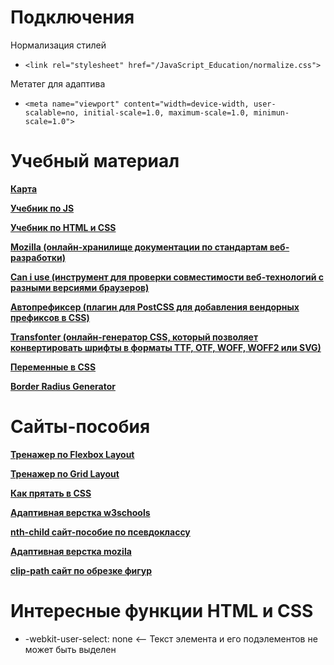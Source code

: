 <h1>Подключения</h1>

<p>Нормализация стилей</p>

- ``` <link rel="stylesheet" href="/JavaScript_Education/normalize.css"> ```

<p>Метатег для адаптива</p>

- ```<meta name="viewport" content="width=device-width, user-scalable=no, initial-scale=1.0, maximum-scale=1.0, minimun-scale=1.0">```

<H1>Учебный материал</H1>

<a href='https://miro.com/app/board/uXjVNGw7Jv8=/?share_link_id=860861096273' target="_blank">**Карта**</a>

<a href='https://learn.javascript.ru/' target="_blank">**Учебник по JS**</a>

<a href='https://metanit.com/web/html5/' target="_blank">**Учебник по HTML и CSS**</a>

<a href='https://developer.mozilla.org/ru/docs/Learn/CSS' target="_blank">**Mozilla (онлайн-хранилище документации по стандартам веб-разработки)**</a>

<a href='https://caniuse.com/' target="_blank">**Can i use (инструмент для проверки совместимости веб-технологий с разными версиями браузеров)**</a>

<a href='https://autoprefixer.github.io/ru/' target='_blank'>**Автопрефиксер (плагин для PostCSS для добавления вендорных префиксов в CSS)**</a>

<a href='https://transfonter.org/' target='_blank'>**Transfonter (онлайн-генератор CSS, который позволяет конвертировать шрифты в форматы TTF, OTF, WOFF, WOFF2 или SVG)**</a>

<a href='https://developer.mozilla.org/ru/docs/Web/CSS/Using_CSS_custom_properties'>**Переменные в CSS**</a>

<a href='https://9elements.github.io/fancy-border-radius/#56.41.0.30--.' target='_blank'>**Border Radius Generator**</a>

<h1>Сайты-пособия</h1>

<a href="https://flexboxfroggy.com/#ru" target='_blank'>**Тренажер по Flexbox Layout**</a>

<a href="https://cssgridgarden.com/#ru" target='_blank'>**Тренажер по Grid Layout**</a>

<a href='https://htmlacademy.ru/blog/css/short-12' target="_blank">**Как прятать в CSS**</a>

<a href='https://www.w3schools.com/css/css_rwd_mediaqueries.asp' target="_blank">**Адаптивная верстка w3schools**</a>

<a href='https://nth-child.belter.io/' target='_blank'>**nth-child сайт-пособие по псевдоклассу**</a>

<a href='https://developer.mozilla.org/en-US/docs/Learn/CSS/CSS_layout/Responsive_Design' target="_blank">**Адаптивная верстка mozila**</a>

<a href='https://bennettfeely.com/clippy/' target='_blank'>**clip-path сайт по обрезке фигур**</a>

<h1>Интересные функции HTML и CSS</h1>

  - -webkit-user-select: none <-- Текст элемента и его подэлементов не может быть выделен
